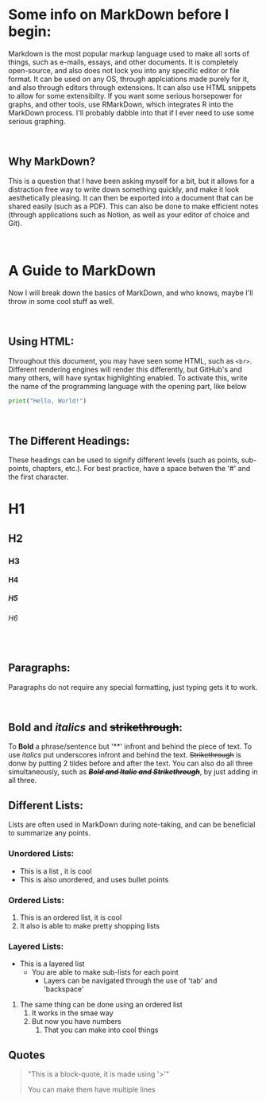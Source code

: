 # Some info on MarkDown before I begin:
Markdown is the most popular markup language used to make all sorts of things, such as e-mails, essays, and other documents. It is completely open-source, and also does not lock you into any specific editor or file format. It can be used on any OS, through applciations made purely for it, and also through editors through extensions. It can also use HTML snippets to allow for some extensibilty. If you want some serious horsepower for graphs, and other tools, use RMarkDown, which integrates R into the MarkDown process. I'll probably dabble into that if I ever need to use some serious graphing.

<br> 

## Why MarkDown?
This is a question that I have been asking myself for a bit, but it allows for a distraction free way to write down something quickly, and make it look aesthetically pleasing. It can then be exported into a document that can be shared easily (such as a PDF). This can also be done to make efficient notes (through applications such as Notion, as well as your editor of choice and Git).

<br>

# A Guide to MarkDown
Now I will break down the basics of MarkDown, and who knows, maybe I'll throw in some cool stuff as well.

<br>

## Using HTML:
Throughout this document, you may have seen some HTML, such as `<br>`. Different rendering engines will render this differently, but GitHub's and many others, will have syntax highlighting enabled. To activate this, write the name of the programming language with the opening part, like below

```python
print("Hello, World!")
```

<br>

## The Different Headings:
These headings can be used to signify different levels (such as points, sub-points, chapters, etc.). For best practice, have a space betwen the '#' and the first character.

# H1
## H2
### H3
#### H4
##### H5
###### H6

<br>

## Paragraphs:
Paragraphs do not require any special formatting, just typing gets it to work.

<br>

## **Bold** and _italics_ and ~~strikethrough~~:
To **Bold** a phrase/sentence but '**' infront and behind the piece of text. To use _italics_ put underscores infront and behind the text. ~~Strikethrough~~ is donw by putting 2 tildes before and after the text. You can also do all three simultaneously, such as **_~~Bold and Italic and Strikethrough~~_**, by just adding in all three.

## Different Lists:
Lists are often used in MarkDown during note-taking, and can be beneficial to summarize any points.
### Unordered Lists:
- This is a list , it is cool
- This is also unordered, and uses bullet points

### Ordered Lists:

1. This is an ordered list, it is cool
2. It also is able to make pretty shopping lists

### Layered Lists:
- This is a layered list
  - You are able to make sub-lists for each point
    - Layers can be navigated through the use of 'tab' and 'backspace'

1. The same thing can be done using an ordered list
   1. It works in the smae way
   2. But now you have numbers
      1. That you can make into cool things

## Quotes

> "This is a block-quote, it is made using '>'"
>
> You can make them have multiple lines

